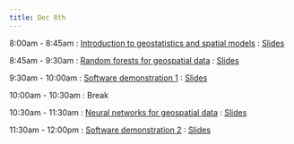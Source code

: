 ```yaml
---
title: Dec 8th
---
```


8:00am - 8:45am
: [Introduction to geostatistics and spatial models](#)
  : [Slides](slides/Lec_1_Intro.pdf)

8:45am - 9:30am
: [Random forests for geospatial data](#)
  : [Slides](slides/Lec_2_rf.pdf)

9:30am - 10:00am
: [Software demonstration 1](#)
  : [Slides](slides/Lec_2_rf.pdf)

10:00am - 10:30am
: Break

10:30am - 11:30am
: [Neural networks for geospatial data](#)
  : [Slides](slides/Lec_2_rf.pdf)

11:30am - 12:00pm
: [Software demonstration 2](#)
  : [Slides](slides/Lec_2_rf.pdf)
